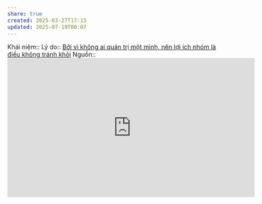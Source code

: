 ```yaml
---
share: true
created: 2025-03-27T17:13
updated: 2025-07-19T00:07
---
```

Khái niệm:: 
Lý do:: [Bởi vì không ai quản trị một mình, nên lợi ích nhóm là điều không tránh khỏi](../../Ki%E1%BA%BFm%20ti%E1%BB%81n/L%E1%BB%ABa%20%C4%91%E1%BA%A3o,%20ph%E1%BA%A1m%20t%E1%BB%99i/Tham%20nh%C5%A9ng,%20l%E1%BB%A3i%20%C3%ADch%20nh%C3%B3m/B%E1%BB%9Fi%20v%C3%AC%20kh%C3%B4ng%20ai%20qu%E1%BA%A3n%20tr%E1%BB%8B%20m%E1%BB%99t%20m%C3%ACnh,%20n%C3%AAn%20l%E1%BB%A3i%20%C3%ADch%20nh%C3%B3m%20l%C3%A0%20%C4%91i%E1%BB%81u%20kh%C3%B4ng%20tr%C3%A1nh%20kh%E1%BB%8Fi.md)
Nguồn:: <iframe width="560" height="315" src="https://www.youtube.com/embed/rStL7niR7gs?si=u5nw6yL7SY6BhTwg" title="YouTube video player" frameborder="0" allow="accelerometer; autoplay; clipboard-write; encrypted-media; gyroscope; picture-in-picture; web-share" referrerpolicy="strict-origin-when-cross-origin" allowfullscreen></iframe>
